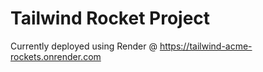 # Tailwind Rocket Project

Currently deployed using Render @ https://tailwind-acme-rockets.onrender.com
